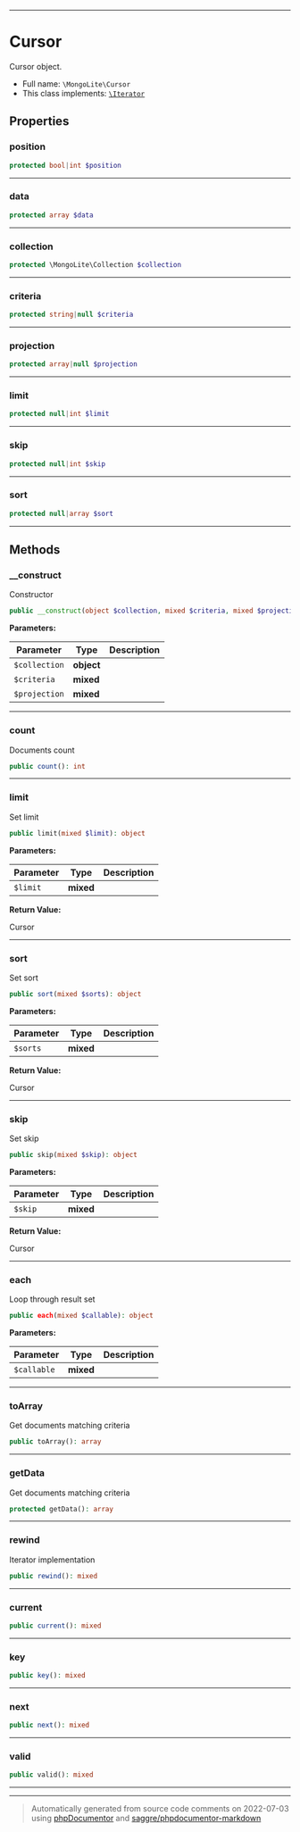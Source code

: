 ***

# Cursor

Cursor object.



* Full name: `\MongoLite\Cursor`
* This class implements:
[`\Iterator`](../Iterator.md)



## Properties


### position



```php
protected bool|int $position
```






***

### data



```php
protected array $data
```






***

### collection



```php
protected \MongoLite\Collection $collection
```






***

### criteria



```php
protected string|null $criteria
```






***

### projection



```php
protected array|null $projection
```






***

### limit



```php
protected null|int $limit
```






***

### skip



```php
protected null|int $skip
```






***

### sort



```php
protected null|array $sort
```






***

## Methods


### __construct

Constructor

```php
public __construct(object $collection, mixed $criteria, mixed $projection = null): mixed
```








**Parameters:**

| Parameter | Type | Description |
|-----------|------|-------------|
| `$collection` | **object** |  |
| `$criteria` | **mixed** |  |
| `$projection` | **mixed** |  |




***

### count

Documents count

```php
public count(): int
```











***

### limit

Set limit

```php
public limit(mixed $limit): object
```








**Parameters:**

| Parameter | Type | Description |
|-----------|------|-------------|
| `$limit` | **mixed** |  |


**Return Value:**

Cursor



***

### sort

Set sort

```php
public sort(mixed $sorts): object
```








**Parameters:**

| Parameter | Type | Description |
|-----------|------|-------------|
| `$sorts` | **mixed** |  |


**Return Value:**

Cursor



***

### skip

Set skip

```php
public skip(mixed $skip): object
```








**Parameters:**

| Parameter | Type | Description |
|-----------|------|-------------|
| `$skip` | **mixed** |  |


**Return Value:**

Cursor



***

### each

Loop through result set

```php
public each(mixed $callable): object
```








**Parameters:**

| Parameter | Type | Description |
|-----------|------|-------------|
| `$callable` | **mixed** |  |




***

### toArray

Get documents matching criteria

```php
public toArray(): array
```











***

### getData

Get documents matching criteria

```php
protected getData(): array
```











***

### rewind

Iterator implementation

```php
public rewind(): mixed
```











***

### current



```php
public current(): mixed
```











***

### key



```php
public key(): mixed
```











***

### next



```php
public next(): mixed
```











***

### valid



```php
public valid(): mixed
```











***


***
> Automatically generated from source code comments on 2022-07-03 using [phpDocumentor](http://www.phpdoc.org/) and [saggre/phpdocumentor-markdown](https://github.com/Saggre/phpDocumentor-markdown)
